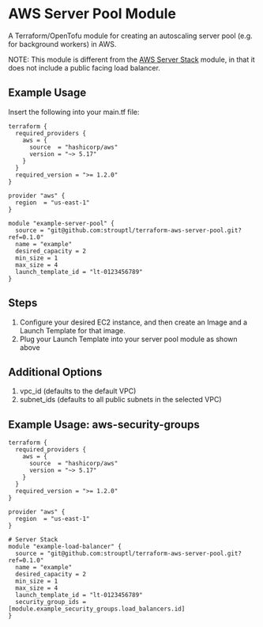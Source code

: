 # AWS Server Pool Module
A Terraform/OpenTofu module for creating an autoscaling server pool (e.g. for background workers) in AWS.

NOTE: This module is different from the [AWS Server Stack](https://github.com/strouptl/terraform-aws-server-stack) module, in that it does not include a public facing load balancer.

## Example Usage
Insert the following into your main.tf file:

    terraform {
      required_providers {
        aws = { 
          source  = "hashicorp/aws"
          version = "~> 5.17"
        }   
      }
      required_version = ">= 1.2.0"
    }
    
    provider "aws" {
      region  = "us-east-1"
    }
    
    module "example-server-pool" {
      source = "git@github.com:strouptl/terraform-aws-server-pool.git?ref=0.1.0"
      name = "example"
      desired_capacity = 2
      min_size = 1
      max_size = 4
      launch_template_id = "lt-0123456789"
    }

## Steps
1. Configure your desired EC2 instance, and then create an Image and a Launch Template for that image.
3. Plug your Launch Template into your server pool module as shown above


## Additional Options
1. vpc_id (defaults to the default VPC)
2. subnet_ids (defaults to all public subnets in the selected VPC)


## Example Usage: aws-security-groups

    terraform {
      required_providers {
        aws = { 
          source  = "hashicorp/aws"
          version = "~> 5.17"
        }   
      }
      required_version = ">= 1.2.0"
    }
    
    provider "aws" {
      region  = "us-east-1"
    }
    
    # Server Stack
    module "example-load-balancer" {
      source = "git@github.com:strouptl/terraform-aws-server-pool.git?ref=0.1.0"
      name = "example"
      desired_capacity = 2
      min_size = 1
      max_size = 4
      launch_template_id = "lt-0123456789"
      security_group_ids = [module.example_security_groups.load_balancers.id]
    }
